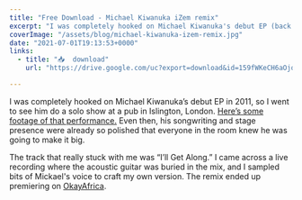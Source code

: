 ```yaml
---
title: "Free Download - Michael Kiwanuka iZem remix"
excerpt: "I was completely hooked on Michael Kiwanuka's debut EP (back in 2011) when I went to see him do a solo gig in a pub in Islington..."
coverImage: "/assets/blog/michael-kiwanuka-izem-remix.jpg"
date: "2021-07-01T19:13:53+0000"
links:
  - title: "📥  download"
    url: "https://drive.google.com/uc?export=download&id=159fWKeCH6aOjqUUzaTkqPC4eQLcc-7C5"

---
```


I was completely hooked on Michael Kiwanuka’s debut EP in 2011, so I went to see him do a solo show at a pub in Islington, London. [Here’s some footage of that performance.](https://www.youtube.com/watch?v=EhZ_6SsX7Vg) Even then, his songwriting and stage presence were already so polished that everyone in the room knew he was going to make it big.

The track that really stuck with me was “I’ll Get Along.” I came across a live recording where the acoustic guitar was buried in the mix, and I sampled bits of Mickael's voice to craft my own version. The remix ended up premiering on [OkayAfrica](http://www.okayafrica.com/african-music-michael-kiwanuka-ill-get-along-remix/).

